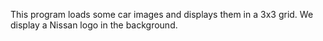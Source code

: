 This program loads some car images and displays them in a 3x3 grid.
 We display a Nissan logo in the background.
